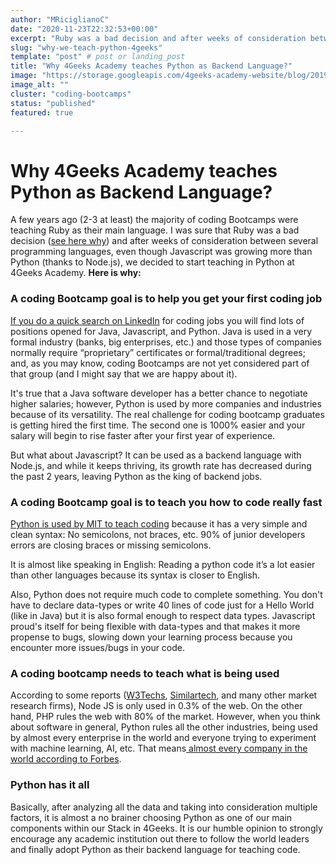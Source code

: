 ```yaml
---
author: "MRiciglianoC"
date: "2020-11-23T22:32:53+00:00"
excerpt: "Ruby was a bad decision and after weeks of consideration between several programming languages we decided to start teaching Python at 4Geeks Academy"
slug: "why-we-teach-python-4geeks"
template: "post" # post or landing_post
title: "Why 4Geeks Academy teaches Python as Backend Language?"
image: "https://storage.googleapis.com/4geeks-academy-website/blog/2019/03/Screen-Shot-2019-03-28-at-6.25.55-PM.png"
image_alt: ""
cluster: "coding-bootcamps"
status: "published"
featured: true

---
```


# **Why 4Geeks Academy teaches Python as Backend Language?**


A few years ago (2-3 at least) the majority of coding Bootcamps were teaching Ruby as their main language. I was sure that Ruby was a bad decision ([see here why](https://www.linkedin.com/pulse/rip-ruby-rails-thanks-everything-alejandro-s%C3%A1nchez/)) and after weeks of consideration between several programming languages, even though Javascript was growing more than Python (thanks to Node.js), we decided to start teaching in Python at 4Geeks Academy. **Here is why:**


### **A coding Bootcamp goal is to help you get your first coding job**


[If you do a quick search on LinkedIn](https://www.linkedin.com/jobs/search/?keywords=software%20developer) for coding jobs you will find lots of positions opened for Java, Javascript, and Python. Java is used in a very formal industry (banks, big enterprises, etc.) and those types of companies normally require “proprietary” certificates or formal/traditional degrees; and, as you may know, coding Bootcamps are not yet considered part of that group (and I might say that we are happy about it).

It's true that a Java software developer has a better chance to negotiate higher salaries; however, Python is used by more companies and industries because of its versatility. The real challenge for coding bootcamp graduates is getting hired the first time. The second one is 1000% easier and your salary will begin to rise faster after your first year of experience.

But what about Javascript? It can be used as a backend language with Node.js, and while it keeps thriving, its growth rate has decreased during the past 2 years, leaving Python as the king of backend jobs.


### **A coding Bootcamp goal is to teach you how to code really fast**


[Python is used by MIT to teach coding](https://ocw.mit.edu/courses/electrical-engineering-and-computer-science/6-0001-introduction-to-computer-science-and-programming-in-python-fall-2016/) because it has a very simple and clean syntax: No semicolons, not braces, etc. 90% of junior developers errors are closing braces or missing semicolons.

It is almost like speaking in English: Reading a python code it’s a lot easier than other languages because its syntax is closer to English.

Also, Python does not require much code to complete something. You don't have to declare data-types or write 40 lines of code just for a Hello World (like in Java) but it is also formal enough to respect data types. Javascript proud's itself for being flexible with data-types and that makes it more propense to bugs, slowing down your learning process because you encounter more issues/bugs in your code.


### **A coding bootcamp needs to teach what is being used**


According to some reports ([W3Techs](https://w3techs.com/technologies/details/ws-nodejs/all/all), [Similartech](https://www.similartech.com/technologies/nodejs), and many other market research firms), Node JS is only used in 0.3% of the web. On the other hand, PHP rules the web with 80% of the market. However, when you think about software in general, Python rules all the other industries, being used by almost every enterprise in the world and everyone trying to experiment with machine learning, AI, etc. That means[ almost every company in the world according to Forbes](https://www.forbes.com/sites/bernardmarr/2018/12/03/5-important-artificial-intelligence-predictions-for-2019-everyone-should-read/#2774f6a6319f).


### **Python has it all**


Basically, after analyzing all the data and taking into consideration multiple factors, it is almost a no brainer choosing Python as one of our main components within our Stack in 4Geeks. It is our humble opinion to strongly encourage any academic institution out there to follow the world leaders and finally adopt Python as their backend language for teaching code.
